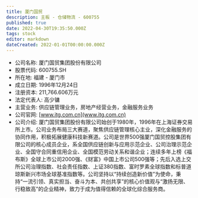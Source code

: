 ```yaml
---
title: 厦门国贸
description: 主板 - 仓储物流 - 600755
published: true
date: 2022-04-30T19:35:50.000Z
tags: stock
editor: markdown
dateCreated: 2022-01-01T00:00:00.000Z
---
```


- 公司名称: 厦门国贸集团股份有限公司
- 股票代码: 600755.SH
- 所在地: 福建 - 厦门市
- 成立日期: 1996年12月24日
- 注册资本: 211,766.606万元
- 法定代表人: 高少镛
- 主营业务: 供应链管理业务，房地产经营业务，金融服务业务
- 公司官网: [www.itg.com.cn](www.itg.com.cn)
- 公司介绍: 厦门国贸集团股份有限公司始创于1980年，1996年在上海证券交易所上市。公司业务布局三大赛道，聚焦供应链管理核心主业，深化金融服务的协同作用，积极拓展健康科技新赛道。公司是世界500强厦门国贸控股集团有限公司的核心成员企业，系全国供应链创新与应用示范企业、公司治理示范企业、全国守合同重信用企业、全国模范劳动关系和谐企业；连续多年上榜《福布斯》全球上市公司2000强、《财富》中国上市公司500强等；先后入选上交所公司治理指数、社会责任指数、上证380指数、富时罗素全球指数和标普道琼斯新兴市场全球基准指数等。公司坚持以“持续创造新价值”为使命，秉持“一流引领、真实担当、奋斗为本、共创共享”的核心价值观与“激扬无限、行稳致高”的企业精神，致力于成为值得信赖的全球化综合服务商。


